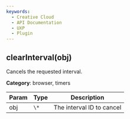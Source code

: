 ```yaml
---
keywords:
  - Creative Cloud
  - API Documentation
  - UXP
  - Plugin
---
```



<a name="clearinterval" id="clearinterval"></a>

## clearInterval(obj)
Cancels the requested interval.

**Category**: browser, timers

| Param | Type | Description |
| --- | --- | --- |
| obj | `\*` | The interval ID to cancel |

